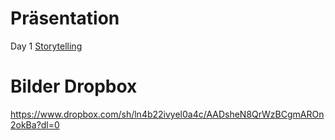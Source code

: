 # Präsentation
Day 1 [Storytelling](http://spendlifeforgooddesign.com/digitales-storytelling/day-1/storytelling.pdf)

# Bilder Dropbox
https://www.dropbox.com/sh/ln4b22ivyel0a4c/AADsheN8QrWzBCgmAROn2okBa?dl=0